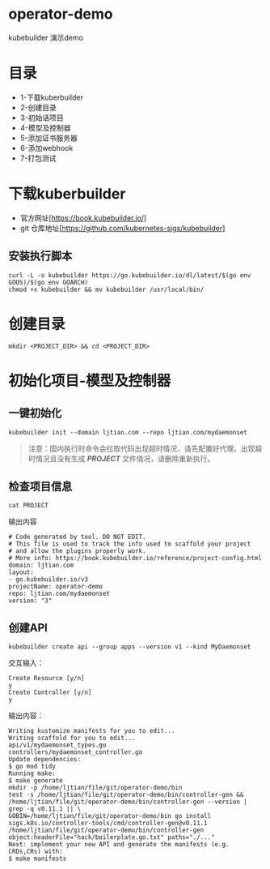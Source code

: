 # operator-demo
kubebuilder 演示demo

# 目录
- 1-下载kuberbuilder
- 2-创建目录
- 3-初始话项目
- 4-模型及控制器
- 5-添加证书服务器
- 6-添加webhook
- 7-打包测试

# 下载kuberbuilder
- 官方网址[https://book.kubebuilder.io/]
- git 仓库地址[https://github.com/kubernetes-sigs/kubebuilder]
## 安装执行脚本

```shell
curl -L -o kubebuilder https://go.kubebuilder.io/dl/latest/$(go env GOOS)/$(go env GOARCH)
chmod +x kubebuilder && mv kubebuilder /usr/local/bin/
```

# 创建目录
```shell
mkdir <PROJECT_DIR> && cd <PROJECT_DIR>
```

# 初始化项目-模型及控制器

## 一键初始化
```shell
kubebuilder init --domain ljtian.com --repo ljtian.com/mydaemonset
```
> 注意：国内执行时命令会拉取代码出现超时情况，请先配置好代理。出现超时情况且没有生成 ***PROJECT*** 文件情况，请删除重新执行。

## 检查项目信息
```shell
cat PROJECT
```
输出内容
```shell
# Code generated by tool. DO NOT EDIT.
# This file is used to track the info used to scaffold your project
# and allow the plugins properly work.
# More info: https://book.kubebuilder.io/reference/project-config.html
domain: ljtian.com
layout:
- go.kubebuilder.io/v3
projectName: operator-demo
repo: ljtian.com/mydaemonset
version: "3"

```

## 创建API
```shell
kubebuilder create api --group apps --version v1 --kind MyDaemonset
```
交互输入：
```shell
Create Resource [y/n] 
y
Create Controller [y/n]
y
```
输出内容：
```shell
Writing kustomize manifests for you to edit...
Writing scaffold for you to edit...
api/v1/mydaemonset_types.go
controllers/mydaemonset_controller.go
Update dependencies:
$ go mod tidy
Running make:
$ make generate
mkdir -p /home/ljtian/file/git/operator-demo/bin
test -s /home/ljtian/file/git/operator-demo/bin/controller-gen && /home/ljtian/file/git/operator-demo/bin/controller-gen --version | grep -q v0.11.1 || \
GOBIN=/home/ljtian/file/git/operator-demo/bin go install sigs.k8s.io/controller-tools/cmd/controller-gen@v0.11.1
/home/ljtian/file/git/operator-demo/bin/controller-gen object:headerFile="hack/boilerplate.go.txt" paths="./..."
Next: implement your new API and generate the manifests (e.g. CRDs,CRs) with:
$ make manifests
```
